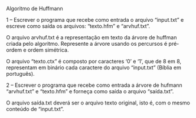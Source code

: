 Algoritmo de Huffmann

1 – Escrever o programa que recebe como entrada o arquivo “input.txt” e escreve como saída os arquivos: “texto.hfm” e “arvhuf.txt”.

O arquivo arvhuf.txt é a representação em texto da árvore de huffman criada pelo algoritmo. Represente a árvore usando os percursos é pré-ordem e ordem simétrica.

O arquivo “texto.ctx” é composto por caracteres ‘0’ e ‘1’, que de 8 em 8, representam em binário cada caractere do arquivo “input.txt” (Bíblia em português).

2 – Escrever o programa que recebe como entrada a árvore de hufmann “arvhuf.txt” e “texto.hfm” e forneça como saída o arquivo “saída.txt”.

O arquivo saída.txt deverá ser o arquivo texto original, isto é, com o mesmo conteúdo de “input.txt”.